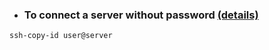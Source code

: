 * ### To connect a server without password [(details)](https://www.ssh.com/ssh/copy-id)

`ssh-copy-id user@server`

